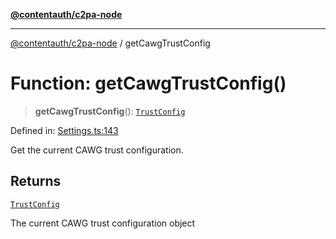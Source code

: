 [**@contentauth/c2pa-node**](../README.md)

***

[@contentauth/c2pa-node](../README.md) / getCawgTrustConfig

# Function: getCawgTrustConfig()

> **getCawgTrustConfig**(): [`TrustConfig`](../interfaces/TrustConfig.md)

Defined in: [Settings.ts:143](https://github.com/contentauth/c2pa-node-v2/blob/5fc86ffc8659a51143dea77869309236a097edcc/js-src/Settings.ts#L143)

Get the current CAWG trust configuration.

## Returns

[`TrustConfig`](../interfaces/TrustConfig.md)

The current CAWG trust configuration object
